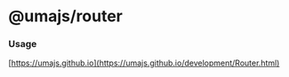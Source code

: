 # @umajs/router

### Usage

[https://umajs.github.io](https://umajs.github.io/development/Router.html)